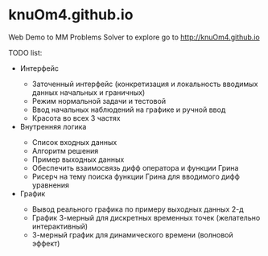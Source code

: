 # knuOm4.github.io
Web Demo to MM Problems Solver
to explore go to http://knuOm4.github.io

TODO list:
<ul>
<li>Интерфейс</li>
  <ul>
    <li>Заточенный интерфейс (конкретизация и локальность вводимых данных начальных и граничных)</li>
    <li>Режим нормальной задачи и тестовой</li>
    <li>Ввод начальных наблюдений на графике и ручной ввод</li>
    <li>Красота во всех 3 частях</li>
  </ul>
<li>Внутренняя логика</li>
  <ul>
    <li>Список входных данных</li>
    <li>Алгоритм решения</li>
    <li>Пример выходных данных</li>
    <li>Обеспечить взаимосвязь дифф оператора и функции Грина</li>
    <li>Рисерч на тему поиска функции Грина для вводимого дифф уравнения</li>
  </ul>
<li>График</li>
  <ul>
    <li>Вывод реального графика по примеру выходных данных 2-д</li>
    <li>График 3-мерный для дискретных временных точек (желательно интерактивный)</li>
    <li>3-мерный график для динамического времени (волновой эффект)</li>
  </ul>
</ul>
